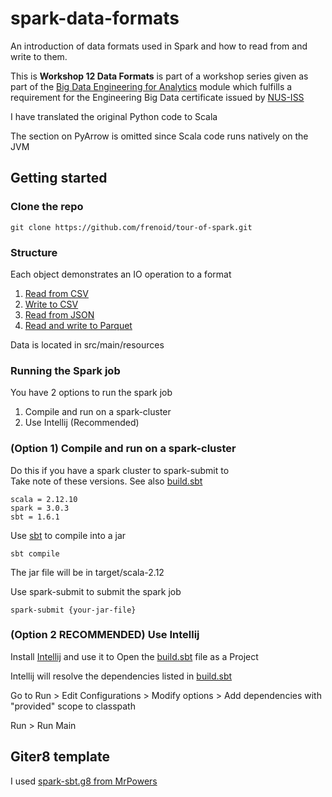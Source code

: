 # spark-data-formats

An introduction of data formats used in Spark and how to read from and write to them.

This is **Workshop 12 Data Formats**  is  part of a workshop series given as part of 
the [Big Data Engineering for Analytics](https://www.iss.nus.edu.sg/executive-education/course/detail/big-data-engineering-for--analytics/data-science) module which fulfills a requirement for the Engineering Big Data certificate issued by [NUS-ISS](https://www.iss.nus.edu.sg/)

I have translated the original Python code to Scala

The section on PyArrow is omitted since Scala code runs natively on the JVM

## Getting started

### Clone the repo
```
git clone https://github.com/frenoid/tour-of-spark.git
```

### Structure
Each object demonstrates an IO operation to a format
1. [Read from CSV](src/main/scala/com/normanlimxk/spark/dataformats/ReadCSV.scala)
2. [Write to CSV](src/main/scala/com/normanlimxk/spark/dataformats/WriteCSV.scala)
3. [Read from JSON](src/main/scala/com/normanlimxk/spark/dataformats/ReadJSON.scala)
4. [Read and write to Parquet](src/main/scala/com/normanlimxk/spark/dataformats/ParquetExample.scala)

Data is located in src/main/resources

### Running the Spark job
You have 2 options to run the spark job
1. Compile and run on a spark-cluster
2. Use Intellij (Recommended)

### (Option 1) Compile and run on a spark-cluster
Do this if you have a spark cluster to spark-submit to <br />
Take note of these versions. See also [build.sbt](./build.sbt)
```
scala = 2.12.10
spark = 3.0.3
sbt = 1.6.1
```
Use [sbt]((https://www.scala-sbt.org/)) to compile into a jar
```
sbt compile
```
The jar file will be in target/scala-2.12

Use spark-submit to submit the spark job
```
spark-submit {your-jar-file}
```

### (Option 2 RECOMMENDED) Use Intellij
Install [Intellij](https://www.jetbrains.com/idea/) and use it to Open the [build.sbt](./build.sbt) file as a Project

Intellij will resolve the dependencies listed in [build.sbt](./build.sbt)

Go to Run > Edit Configurations > Modify options > Add dependencies with "provided" scope to classpath

Run > Run Main

## Giter8 template
I used  [spark-sbt.g8 from MrPowers](https://github.com/MrPowers/spark-sbt.g8)